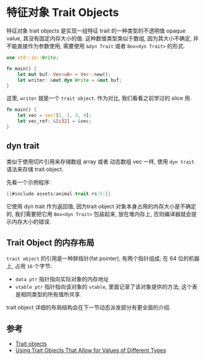 # 特征对象 Trait Objects

特征对象 trait objects 是实现一组特征 trait 的一种类型的不透明值 opaque value,
其没有固定内存大小的值.
这种数值类型类似于数组, 因为其大小不确定, 并不能直接作为参数使用, 需要使用 `&dyn Trait` 或者 `Box<dyn Trait>` 的形式.

```rust
use std::io::Write;

fn main() {
    let mut buf: Vec<u8> = Vec::new();
    let writer: &mut dyn Write = &mut buf;
}
```

这里, `writer` 就是一个 `trait object`. 作为对比, 我们看看之前学过的 slice 用.

```rust
fn main() {
    let vec = vec![1, 2, 3, 4];
    let vec_ref: &[i32] = &vec;
}
```

## dyn trait

类似于使用切片引用来存储数组 array 或者 动态数组 vec 一样, 使用 `dyn trait` 语法来存储 trait object.

先看一个示例程序:

```rust
{{#include assets/animal-trait.rs:5:}}
```

它使用 dyn trait 作为返回值, 因为trait object 对象本身占用的内存大小是不确定的, 我们需要把它用 `Box<dyn Trait>` 包装起来,
放在堆内存上, 否则编译器就会提示内存大小的错误.

## Trait Object 的内存布局

`trait object` 的引用是一种胖指针(fat pointer), 有两个指针组成; 在 64 位的机器上, 占用 `16` 个字节:

- `data ptr` 指针指向实际对象的内存地址
- `vtable ptr` 指针指向该对象的 `vtable`, 里面记录了该对象提供的方法; 这个表是相同类型的所有值所共享.

trait object 详细的布局结构会在下一节动态派发部分有更全面的介绍.

## 参考

- [Trait objects](https://doc.rust-lang.org/reference/types/trait-object.html)
- [Using Trait Objects That Allow for Values of Different Types](https://doc.rust-lang.org/book/ch17-02-trait-objects.html)
